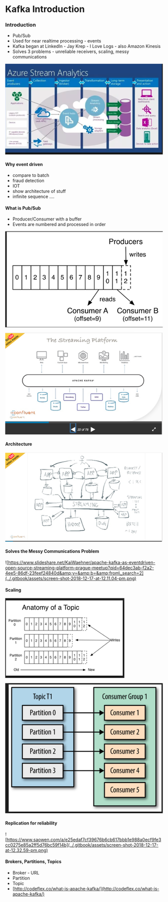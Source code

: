 # Kafka Introduction

### Introduction

* Pub/Sub
* Used for near realtime processing - events
* Kafka began at LinkedIn - Jay Krep - I Love Logs - also Amazon Kinesis
* Solves 3 problems - unreliable receivers, scaling, messy communications

![Dataflow for realtime event analytics](../.gitbook/assets/screen-shot-2018-12-17-at-11.58.15-am.png)

#### Why event driven

* compare to batch
* fraud detection
* IOT
* show architecture of stuff
* infinite sequence ....



#### What is Pub/Sub

* Producer/Consumer with a buffer
* Events are numbered and processed in order

![](../.gitbook/assets/screen-shot-2018-12-17-at-12.02.40-pm.png)

![](../.gitbook/assets/screen-shot-2018-12-17-at-12.22.10-pm.png)

#### Architecture

![Kafka - put everything on the stream](../.gitbook/assets/screen-shot-2018-12-17-at-12.08.43-pm.png)

####  Solves the Messy Communications Problem

![https://www.slideshare.net/KaiWaehner/apache-kafka-as-eventdriven-open-source-streaming-platform-prague-meetup?qid=64dec3ab-f2a2-4ee5-86df-23feef24840d&amp;v=&amp;b=&amp;from\_search=2](../.gitbook/assets/screen-shot-2018-12-17-at-12.11.04-pm.png)

#### Scaling

![Open up another buffer or broker](../.gitbook/assets/screen-shot-2018-12-17-at-12.24.01-pm.png)

![Start more consumers](../.gitbook/assets/screen-shot-2018-12-17-at-12.25.31-pm.png)

#### Replication for reliability

![https://www.saowen.com/a/e25edaf7cf39676b6cb617bbb1e988a0ecf9fe3cc0275e85a2ff5d76bc59f14b](../.gitbook/assets/screen-shot-2018-12-17-at-12.32.59-pm.png)

#### Brokers, Partitions, Topics

* Broker - URL
* Partition
* Topic 
* [http://codeflex.co/what-is-apache-kafka/](http://codeflex.co/what-is-apache-kafka/)

